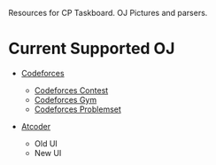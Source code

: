 Resources for CP Taskboard. OJ Pictures and parsers.
# Current Supported OJ

- [Codeforces](https://codeforces.com)

  - [Codeforces Contest](https://codeforces.com/contests)
  - [Codeforces Gym](https://codeforces.com/gyms)
  - [Codeforces Problemset](https://codeforces.com/problemset)
 
- [Atcoder](https://atcoder.jp)
  
  - Old UI
  - New UI
